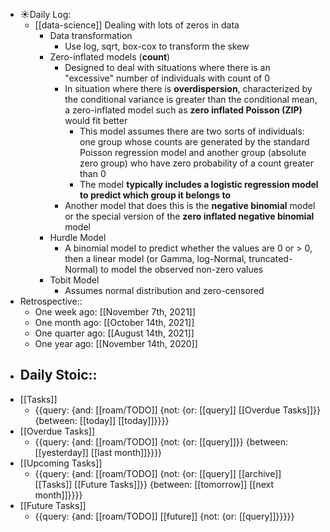 - ☀️Daily Log:
    - [[data-science]] Dealing with lots of zeros in data
        - Data transformation
            - Use log, sqrt, box-cox to transform the skew
        - Zero-inflated models (__count__)
            - Designed to deal with situations where there is an "excessive" number of individuals with count of 0
            - In situation where there is __overdispersion__, characterized by the conditional variance is greater than the conditional mean, a zero-inflated model such as **zero inflated Poisson (ZIP)** would fit better
                - This model assumes there are two sorts of individuals: one group whose counts are generated by the standard Poisson regression model and another group (absolute zero group) who have zero probability of a count greater than 0
                - The model __typically includes a logistic regression model to predict which group it belongs to__
            - Another model that does this is the **negative binomial** model or the special version of the **zero inflated negative binomial** model
        - Hurdle Model
            - A binomial model to predict whether the values are 0 or > 0, then a linear model (or Gamma, log-Normal, truncated-Normal) to model the observed non-zero values
        - Tobit Model
            - Assumes normal distribution and zero-censored
- Retrospective::
    - One week ago: [[November 7th, 2021]]
    - One month ago: [[October 14th, 2021]]
    - One quarter ago: [[August 14th, 2021]]
    - One year ago: [[November 14th, 2020]]
- Daily Stoic::
    - 
- [[Tasks]]
    - {{query: {and: [[roam/TODO]] {not: {or: [[query]] [[Overdue Tasks]]}} {between: [[today]] [[today]]}}}}
- [[Overdue Tasks]]
    - {{query: {and: [[roam/TODO]] {not: {or: [[query]]}} {between: [[yesterday]] [[last month]]}}}}
- [[Upcoming Tasks]]
    - {{query: {and: [[roam/TODO]] {not: {or: [[query]] [[archive]] [[Tasks]] [[Future Tasks]]}} {between: [[tomorrow]] [[next month]]}}}}
- [[Future Tasks]]
    - {{query: {and: [[roam/TODO]] [[future]] {not: {or: [[query]]}}}}}
